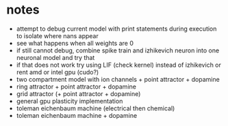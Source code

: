 # notes

- attempt to debug current model with print statements during execution to isolate where nans appear
- see what happens when all weights are 0
- if still cannot debug, combine spike train and izhikevich neuron into one neuronal model and try that
- if that does not work try using LIF (check kernel) instead of izhikevich or rent amd or intel gpu (cudo?)
- two compartment model with ion channels + point attractor + dopamine
- ring attractor + point attractor + dopamine
- grid attractor (+ point attractor + dopamine)
- general gpu plasticity implementation
- toleman eichenbaum machine (electrical then chemical)
- toleman eichenbaum machine + dopamine
